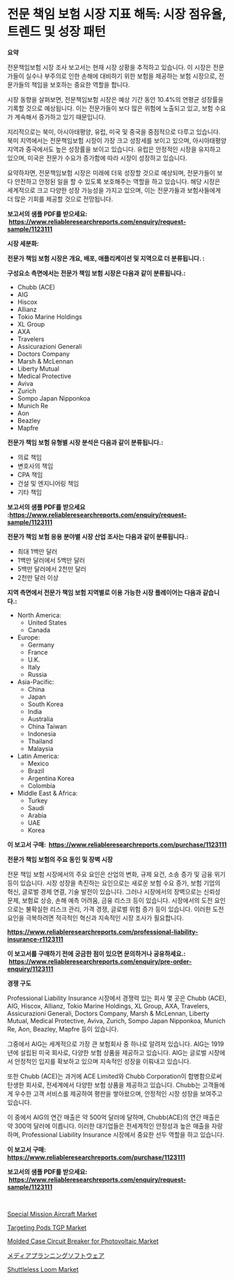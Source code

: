 <p><h1>전문 책임 보험 시장 지표 해독: 시장 점유율, 트렌드 및 성장 패턴</h1></p><p><strong>요약</strong></p>
<p><p>전문책임보험 시장 조사 보고서는 현재 시장 상황을 추적하고 있습니다. 이 시장은 전문가들이 실수나 부주의로 인한 손해에 대비하기 위한 보험을 제공하는 보험 시장으로, 전문가들의 책임을 보호하는 중요한 역할을 합니다.</p><p>시장 동향을 살펴보면, 전문책임보험 시장은 예상 기간 동안 10.4%의 연평균 성장률을 기록할 것으로 예상됩니다. 이는 전문가들이 보다 많은 위험에 노출되고 있고, 보험 수요가 계속해서 증가하고 있기 때문입니다.</p><p>지리적으로는 북미, 아시아태평양, 유럽, 미국 및 중국을 중점적으로 다루고 있습니다. 북미 지역에서는 전문책임보험 시장이 가장 크고 성장세를 보이고 있으며, 아시아태평양 지역과 중국에서도 높은 성장률을 보이고 있습니다. 유럽은 안정적인 시장을 유지하고 있으며, 미국은 전문가 수요가 증가함에 따라 시장이 성장하고 있습니다.</p><p>요약하자면, 전문책임보험 시장은 미래에 더욱 성장할 것으로 예상되며, 전문가들이 보다 안전하고 안정된 일을 할 수 있도록 보호해주는 역할을 하고 있습니다. 해당 시장은 세계적으로 크고 다양한 성장 가능성을 가지고 있으며, 이는 전문가들과 보험사들에게 더 많은 기회를 제공할 것으로 전망됩니다.</p></p>
<p><strong>보고서의 샘플 PDF를 받으세요: &nbsp;<a href="https://www.reliableresearchreports.com/enquiry/request-sample/1123111">https://www.reliableresearchreports.com/enquiry/request-sample/1123111</a></strong></p>
<p><strong>시장 세분화:</strong></p>
<p><strong> 전문가 책임 보험 시장은 개요, 배포, 애플리케이션 및 지역으로 더 분류됩니다. :</strong></p>
<p><strong>구성요소 측면에서는 전문가 책임 보험 시장은 다음과 같이 분류됩니다.:</strong></p>
<p><ul><li>Chubb (ACE)</li><li>AIG</li><li>Hiscox</li><li>Allianz</li><li>Tokio Marine Holdings</li><li>XL Group</li><li>AXA</li><li>Travelers</li><li>Assicurazioni Generali</li><li>Doctors Company</li><li>Marsh & McLennan</li><li>Liberty Mutual</li><li>Medical Protective</li><li>Aviva</li><li>Zurich</li><li>Sompo Japan Nipponkoa</li><li>Munich Re</li><li>Aon</li><li>Beazley</li><li>Mapfre</li></ul></p>
<p><strong> 전문가 책임 보험 유형별 시장 분석은 다음과 같이 분류됩니다.:</strong></p>
<p><ul><li>의료 책임</li><li>변호사의 책임</li><li>CPA 책임</li><li>건설 및 엔지니어링 책임</li><li>기타 책임</li></ul></p>
<p><strong>보고서의 샘플 PDF를 받으세요 :<a href="https://www.reliableresearchreports.com/enquiry/request-sample/1123111">https://www.reliableresearchreports.com/enquiry/request-sample/1123111</a></strong></p>
<p><strong> 전문가 책임 보험 응용 분야별 시장 산업 조사는 다음과 같이 분류됩니다.:</strong></p>
<p><ul><li>최대 1백만 달러</li><li>1백만 달러에서 5백만 달러</li><li>5백만 달러에서 2천만 달러</li><li>2천만 달러 이상</li></ul></p>
<p><strong>지역 측면에서 전문가 책임 보험 지역별로 이용 가능한 시장 플레이어는 다음과 같습니다.:</strong></p>
<p><ul>
    <li>
        North America:
        <ul>
            <li>United States</li>
            <li>Canada</li>
        </ul>
    </li>
    <li>
        Europe:
        <ul>
            <li>Germany</li>
            <li>France</li>
            <li>U.K.</li>
            <li>Italy</li>
            <li>Russia</li>
        </ul>
    </li>
    <li>
        Asia-Pacific:
        <ul>
            <li>China</li>
            <li>Japan</li>
            <li>South Korea</li>
            <li>India</li>
            <li>Australia</li>
            <li>China Taiwan</li>
            <li>Indonesia</li>
            <li>Thailand</li>
            <li>Malaysia</li>
        </ul>
    </li>
    <li>
        Latin America:
        <ul>
            <li>Mexico</li>
            <li>Brazil</li>
            <li>Argentina Korea</li>
            <li>Colombia</li>
        </ul>
    </li>
    <li>
        Middle East & Africa:
        <ul>
            <li>Turkey</li>
            <li>Saudi</li>
            <li>Arabia</li>
            <li>UAE</li>
            <li>Korea</li>
        </ul>
    </li>
    </ul></p>
<p><strong>이 보고서 구매: &nbsp;<a href="https://www.reliableresearchreports.com/purchase/1123111">https://www.reliableresearchreports.com/purchase/1123111</a></strong></p>
<p><strong>전문가 책임 보험의 주요 동인 및 장벽 시장</strong></p>
<p><p>전문 책임 보험 시장에서의 주요 요인은 산업의 변화, 규제 요건, 소송 증가 및 금융 위기 등이 있습니다. 시장 성장을 촉진하는 요인으로는 새로운 보험 수요 증가, 보험 기업의 혁신, 글로벌 경제 연결, 기술 발전이 있습니다. 그러나 시장에서의 장벽으로는 신뢰성 문제, 보험료 상승, 손해 예측 어려움, 금융 리스크 등이 있습니다. 시장에서의 도전 요인으로는 불확실한 리스크 관리, 가격 경쟁, 글로벌 위험 증가 등이 있습니다. 이러한 도전 요인을 극복하려면 적극적인 혁신과 지속적인 시장 조사가 필요합니다.</p></p>
<p><strong><a href="https://www.reliableresearchreports.com/professional-liability-insurance-r1123111">https://www.reliableresearchreports.com/professional-liability-insurance-r1123111</a></strong></p>
<p><strong>이 보고서를 구매하기 전에 궁금한 점이 있으면 문의하거나 공유하세요.: &nbsp;<a href="https://www.reliableresearchreports.com/enquiry/pre-order-enquiry/1123111">https://www.reliableresearchreports.com/enquiry/pre-order-enquiry/1123111</a></strong></p>
<p><strong>경쟁 구도</strong></p>
<p><p>Professional Liability Insurance 시장에서 경쟁력 있는 회사 몇 곳은 Chubb (ACE), AIG, Hiscox, Allianz, Tokio Marine Holdings, XL Group, AXA, Travelers, Assicurazioni Generali, Doctors Company, Marsh & McLennan, Liberty Mutual, Medical Protective, Aviva, Zurich, Sompo Japan Nipponkoa, Munich Re, Aon, Beazley, Mapfre 등이 있습니다. </p><p>그중에서 AIG는 세계적으로 가장 큰 보험회사 중 하나로 알려져 있습니다. AIG는 1919년에 설립된 미국 회사로, 다양한 보험 상품을 제공하고 있습니다. AIG는 글로벌 시장에서 안정적인 입지를 확보하고 있으며 지속적인 성장을 이뤄내고 있습니다.</p><p>또한 Chubb (ACE)는 과거에 ACE Limited와 Chubb Corporation이 합병함으로써 탄생한 회사로, 전세계에서 다양한 보험 상품을 제공하고 있습니다. Chubb는 고객들에게 우수한 고객 서비스를 제공하여 평판을 쌓아왔으며, 안정적인 시장 성장을 보여주고 있습니다.</p><p>이 중에서 AIG의 연간 매출은 약 500억 달러에 달하며, Chubb(ACE)의 연간 매출은 약 300억 달러에 이릅니다. 이러한 대기업들은 전세계적인 안정성과 높은 매출을 자랑하며, Professional Liability Insurance 시장에서 중요한 선두 역할을 하고 있습니다.</p></p>
<p><strong>이 보고서 구매: &nbsp; <a href="https://www.reliableresearchreports.com/purchase/1123111">https://www.reliableresearchreports.com/purchase/1123111</a></strong></p>
<p><strong>보고서의 샘플 PDF를 받으세요: &nbsp;<a href="https://www.reliableresearchreports.com/enquiry/request-sample/1123111">https://www.reliableresearchreports.com/enquiry/request-sample/1123111</a></strong><strong></strong></p>
<p>&nbsp;</p>
<p><p><a href="https://github.com/derrinmiltonellis35gcl/Market-Research-Report-List-2/blob/main/special-mission-aircraft-market.md">Special Mission Aircraft Market</a></p><p><a href="https://confirmed-shield-e13.notion.site/Analyzing-Targeting-Pods-TGP-Market-Global-Industry-Perspective-and-Forecast-2024-to-2031-e52f68cc0bc449f995a6d35f43198954">Targeting Pods TGP Market</a></p><p><a href="https://funky-papaya-cf4.notion.site/Molded-Case-Circuit-Breaker-for-Photovoltaic-Market-Competitive-Analysis-Market-Trends-and-Forecas-9007c362dac3462f8160dab511490204">Molded Case Circuit Breaker for Photovoltaic Market</a></p><p><a href="https://github.com/xemfu2379520/Market-Research-Report-List-1/blob/main/586878826930.md">メディアプランニングソフトウェア</a></p><p><a href="https://view.publitas.com/reportprime-1/shuttleless-loom-market-analysis-its-cagr-market-segmentation-and-global-industry-overview/">Shuttleless Loom Market</a></p></p>